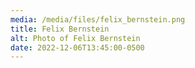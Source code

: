 ```yaml
---
media: /media/files/felix_bernstein.png
title: Felix Bernstein
alt: Photo of Felix Bernstein
date: 2022-12-06T13:45:00-0500
---
```

